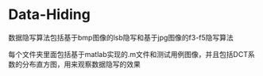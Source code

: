# Data-Hiding
数据隐写算法包括基于bmp图像的lsb隐写和基于jpg图像的f3-f5隐写算法

每个文件夹里面包括基于matlab实现的.m文件和测试用例图像，并且包括DCT系数的分布直方图，用来观察数据隐写的效果
